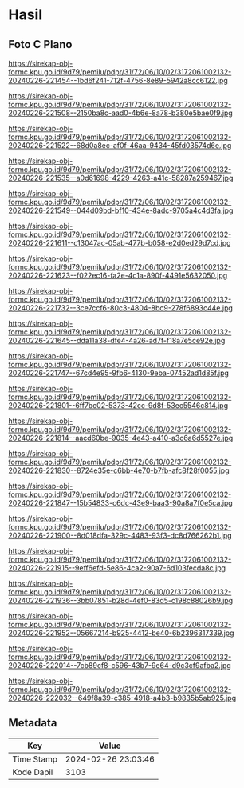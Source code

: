 # Hasil

## Foto C Plano

https://sirekap-obj-formc.kpu.go.id/9d79/pemilu/pdpr/31/72/06/10/02/3172061002132-20240226-221454--1bd6f241-712f-4756-8e89-5942a8cc6122.jpg

https://sirekap-obj-formc.kpu.go.id/9d79/pemilu/pdpr/31/72/06/10/02/3172061002132-20240226-221508--2150ba8c-aad0-4b6e-8a78-b380e5bae0f9.jpg

https://sirekap-obj-formc.kpu.go.id/9d79/pemilu/pdpr/31/72/06/10/02/3172061002132-20240226-221522--68d0a8ec-af0f-46aa-9434-45fd03574d6e.jpg

https://sirekap-obj-formc.kpu.go.id/9d79/pemilu/pdpr/31/72/06/10/02/3172061002132-20240226-221535--a0d61698-4229-4263-a41c-58287a259467.jpg

https://sirekap-obj-formc.kpu.go.id/9d79/pemilu/pdpr/31/72/06/10/02/3172061002132-20240226-221549--044d09bd-bf10-434e-8adc-9705a4c4d3fa.jpg

https://sirekap-obj-formc.kpu.go.id/9d79/pemilu/pdpr/31/72/06/10/02/3172061002132-20240226-221611--c13047ac-05ab-477b-b058-e2d0ed29d7cd.jpg

https://sirekap-obj-formc.kpu.go.id/9d79/pemilu/pdpr/31/72/06/10/02/3172061002132-20240226-221623--f022ec16-fa2e-4c1a-890f-4491e5632050.jpg

https://sirekap-obj-formc.kpu.go.id/9d79/pemilu/pdpr/31/72/06/10/02/3172061002132-20240226-221732--3ce7ccf6-80c3-4804-8bc9-278f6893c44e.jpg

https://sirekap-obj-formc.kpu.go.id/9d79/pemilu/pdpr/31/72/06/10/02/3172061002132-20240226-221645--dda11a38-dfe4-4a26-ad7f-f18a7e5ce92e.jpg

https://sirekap-obj-formc.kpu.go.id/9d79/pemilu/pdpr/31/72/06/10/02/3172061002132-20240226-221747--67cd4e95-9fb6-4130-9eba-07452ad1d85f.jpg

https://sirekap-obj-formc.kpu.go.id/9d79/pemilu/pdpr/31/72/06/10/02/3172061002132-20240226-221801--6ff7bc02-5373-42cc-9d8f-53ec5546c814.jpg

https://sirekap-obj-formc.kpu.go.id/9d79/pemilu/pdpr/31/72/06/10/02/3172061002132-20240226-221814--aacd60be-9035-4e43-a410-a3c6a6d5527e.jpg

https://sirekap-obj-formc.kpu.go.id/9d79/pemilu/pdpr/31/72/06/10/02/3172061002132-20240226-221830--8724e35e-c6bb-4e70-b7fb-afc8f28f0055.jpg

https://sirekap-obj-formc.kpu.go.id/9d79/pemilu/pdpr/31/72/06/10/02/3172061002132-20240226-221847--15b54833-c6dc-43e9-baa3-90a8a7f0e5ca.jpg

https://sirekap-obj-formc.kpu.go.id/9d79/pemilu/pdpr/31/72/06/10/02/3172061002132-20240226-221900--8d018dfa-329c-4483-93f3-dc8d766262b1.jpg

https://sirekap-obj-formc.kpu.go.id/9d79/pemilu/pdpr/31/72/06/10/02/3172061002132-20240226-221915--9eff6efd-5e86-4ca2-90a7-6d103fecda8c.jpg

https://sirekap-obj-formc.kpu.go.id/9d79/pemilu/pdpr/31/72/06/10/02/3172061002132-20240226-221936--3bb07851-b28d-4ef0-83d5-c198c88026b9.jpg

https://sirekap-obj-formc.kpu.go.id/9d79/pemilu/pdpr/31/72/06/10/02/3172061002132-20240226-221952--05667214-b925-4412-be40-6b2396317339.jpg

https://sirekap-obj-formc.kpu.go.id/9d79/pemilu/pdpr/31/72/06/10/02/3172061002132-20240226-222014--7cb89cf8-c596-43b7-9e64-d9c3cf9afba2.jpg

https://sirekap-obj-formc.kpu.go.id/9d79/pemilu/pdpr/31/72/06/10/02/3172061002132-20240226-222032--649f8a39-c385-4918-a4b3-b9835b5ab925.jpg


## Metadata

| Key        | Value               |
| ---------- | ------------------- |
| Time Stamp | 2024-02-26 23:03:46 |
| Kode Dapil | 3103                |



